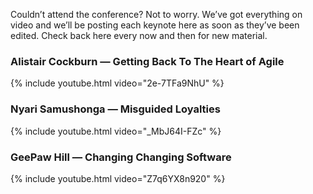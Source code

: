 Couldn’t attend the conference? Not to worry. We’ve got everything on video and we’ll be posting each keynote here as soon as they’ve been edited. Check back here every now and then for new material.

### Alistair Cockburn — Getting Back To The Heart of Agile

{% include youtube.html video="2e-7TFa9NhU" %}

### Nyari Samushonga — Misguided Loyalties

{% include youtube.html video="_MbJ64I-FZc" %}

### GeePaw Hill — Changing Changing Software

{% include youtube.html video="Z7q6YX8n920" %}
